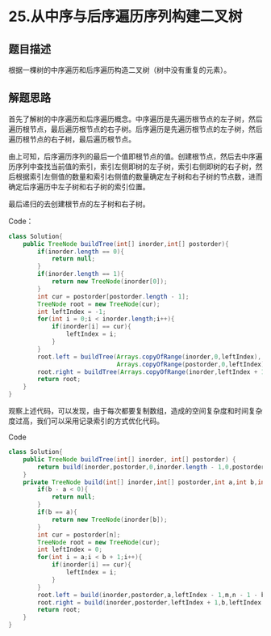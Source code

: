 # 25.从中序与后序遍历序列构建二叉树

## 题目描述

根据一棵树的中序遍历和后序遍历构造二叉树（树中没有重复的元素）。

## 解题思路

首先了解树的中序遍历和后序遍历概念。中序遍历是先遍历根节点的左子树，然后遍历根节点，最后遍历根节点的右子树。后序遍历是先遍历根节点的左子树，然后遍历根节点的右子树，最后遍历根节点。

由上可知，后序遍历序列的最后一个值即根节点的值。创建根节点，然后去中序遍历序列中查找当前值的索引，索引左侧即树的左子树，索引右侧即树的右子树，然后根据索引左侧值的数量和索引右侧值的数量确定左子树和右子树的节点数，进而确定后序遍历中左子树和右子树的索引位置。

最后递归的去创建根节点的左子树和右子树。

Code：

~~~java
class Solution{
    public TreeNode buildTree(int[] inorder,int[] postorder){
        if(inorder.length == 0){
            return null;
        }
        if(inorder.length == 1){
            return new TreeNode(inorder[0]);
        }
        int cur = postorder[postorder.length - 1];
        TreeNode root = new TreeNode(cur);
        int leftIndex = -1;
        for(int i = 0;i < inorder.length;i++){
            if(inorder[i] == cur){
                leftIndex = i;
            }
        }
        root.left = buildTree(Arrays.copyOfRange(inorder,0,leftIndex),
                              Arrays.copyOfRange(postorder,0,leftIndex));
        root.right = buildTree(Arrays.copyOfRange(inorder,leftIndex + 1,inorder.length),                   Arrays.copyOfRange(postorder,leftIndex,postorder.length - 1));
        return root;
    }
}
~~~

观察上述代码，可以发现，由于每次都要复制数组，造成的空间复杂度和时间复杂度过高，我们可以采用记录索引的方式优化代码。

Code

~~~java
class Solution{
    public TreeNode buildTree(int[] inorder, int[] postorder) {
        return build(inorder,postorder,0,inorder.length - 1,0,postorder.length - 1);
    }
    private TreeNode build(int[] inorder,int[] postorder,int a,int b,int m,int n){
        if(b - a < 0){
            return null;
        }
        if(b == a){
            return new TreeNode(inorder[b]);
        }
        int cur = postorder[n];
        TreeNode root = new TreeNode(cur);
        int leftIndex = 0;
        for(int i = a;i < b + 1;i++){
            if(inorder[i] == cur){
                leftIndex = i;
            }
        }
        root.left = build(inorder,postorder,a,leftIndex - 1,m,n - 1 - b + leftIndex);
        root.right = build(inorder,postorder,leftIndex + 1,b,leftIndex - a,n -1);
        return root;
    }
}
~~~



